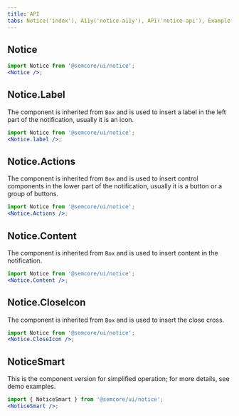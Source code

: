 ```yaml
---
title: API
tabs: Notice('index'), A11y('notice-a11y'), API('notice-api'), Example('notice-code'), Changelog('notice-changelog')
---
```


## Notice

```jsx
import Notice from '@semcore/ui/notice';
<Notice />;
```

<TypesView type="NoticeProps" :types={...types} />

## Notice.Label

The component is inherited from `Box` and is used to insert a label in the left part of the notification, usually it is an icon.

```jsx
import Notice from '@semcore/ui/notice';
<Notice.label />;
```

## Notice.Actions

The component is inherited from `Box` and is used to insert control components in the lower part of the notification, usually it is a button or a group of buttons.

```jsx
import Notice from '@semcore/ui/notice';
<Notice.Actions />;
```

## Notice.Content

The component is inherited from `Box` and is used to insert content in the notification.

```jsx
import Notice from '@semcore/ui/notice';
<Notice.Content />;
```

## Notice.CloseIcon

The component is inherited from `Box` and is used to insert the close cross.

```jsx
import Notice from '@semcore/ui/notice';
<Notice.CloseIcon />;
```

## NoticeSmart

This is the component version for simplified operation; for more details, see demo examples.

```jsx
import { NoticeSmart } from '@semcore/ui/notice';
<NoticeSmart />;
```

<TypesView type="NoticeSmartProps" :types={...types} />

<script setup>import { data as types } from '@types.data.ts';</script>